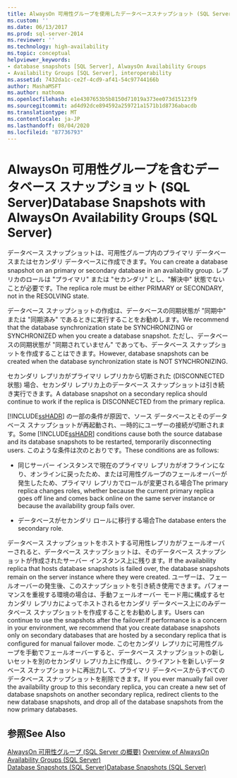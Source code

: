 ```yaml
---
title: AlwaysOn 可用性グループを使用したデータベーススナップショット (SQL Server) |Microsoft Docs
ms.custom: ''
ms.date: 06/13/2017
ms.prod: sql-server-2014
ms.reviewer: ''
ms.technology: high-availability
ms.topic: conceptual
helpviewer_keywords:
- database snapshots [SQL Server], AlwaysOn Availability Groups
- Availability Groups [SQL Server], interoperability
ms.assetid: 7432da1c-ce2f-4cd9-af41-54c97744166b
author: MashaMSFT
ms.author: mathoma
ms.openlocfilehash: e1e4307653b5b8150d71019a373ee073d15123f9
ms.sourcegitcommit: ad4d92dce894592a259721a1571b1d8736abacdb
ms.translationtype: MT
ms.contentlocale: ja-JP
ms.lasthandoff: 08/04/2020
ms.locfileid: "87736793"
---
```

# <a name="database-snapshots-with-alwayson-availability-groups-sql-server"></a><span data-ttu-id="88dac-102">AlwaysOn 可用性グループを含むデータベース スナップショット (SQL Server)</span><span class="sxs-lookup"><span data-stu-id="88dac-102">Database Snapshots with AlwaysOn Availability Groups (SQL Server)</span></span>
  <span data-ttu-id="88dac-103">データベース スナップショットは、可用性グループ内のプライマリ データベースまたはセカンダリ データベースに作成できます。</span><span class="sxs-lookup"><span data-stu-id="88dac-103">You can create a database snapshot on an primary or secondary database in an availability group.</span></span> <span data-ttu-id="88dac-104">レプリカのロールは "プライマリ" または "セカンダリ" とし、"解決中" 状態でないことが必要です。</span><span class="sxs-lookup"><span data-stu-id="88dac-104">The replica role must be either PRIMARY or SECONDARY, not in the RESOLVING state.</span></span>  
  
 <span data-ttu-id="88dac-105">データベース スナップショットの作成は、データベースの同期状態が "同期中" または "同期済み" であるときに実行することをお勧めします。</span><span class="sxs-lookup"><span data-stu-id="88dac-105">We recommend that the database synchronization state be SYNCHRONIZING or SYNCHRONIZED when you create a database snapshot.</span></span> <span data-ttu-id="88dac-106">ただし、データベースの同期状態が "同期されていません" であっても、データベース スナップショットを作成することはできます。</span><span class="sxs-lookup"><span data-stu-id="88dac-106">However, database snapshots can be created when the database synchronization state is NOT SYNCHRONIZING.</span></span>  
  
 <span data-ttu-id="88dac-107">セカンダリ レプリカがプライマリ レプリカから切断された (DISCONNECTED 状態) 場合、セカンダリ レプリカ上のデータベース スナップショットは引き続き実行できます。</span><span class="sxs-lookup"><span data-stu-id="88dac-107">A database snapshot on a secondary replica should continue to work if the replica is DISCONNECTED from the primary replica.</span></span>  
  
 <span data-ttu-id="88dac-108">[!INCLUDE[ssHADR](../../../includes/sshadr-md.md)] の一部の条件が原因で、ソース データベースとそのデータベース スナップショットが再起動され、一時的にユーザーの接続が切断されます。</span><span class="sxs-lookup"><span data-stu-id="88dac-108">Some [!INCLUDE[ssHADR](../../../includes/sshadr-md.md)] conditions cause both the source database and its database snapshots to be restarted, temporarily disconnecting users.</span></span> <span data-ttu-id="88dac-109">このような条件は次のとおりです。</span><span class="sxs-lookup"><span data-stu-id="88dac-109">These conditions are as follows:</span></span>  
  
-   <span data-ttu-id="88dac-110">同じサーバー インスタンスで現在のプライマリ レプリカがオフラインになり、オンラインに戻ったため、または可用性グループのフェールオーバーが発生したため、プライマリ レプリカでロールが変更される場合</span><span class="sxs-lookup"><span data-stu-id="88dac-110">The primary replica changes roles, whether because the current primary replica goes off line and comes back online on the same server instance or because the availability group fails over.</span></span>  
  
-   <span data-ttu-id="88dac-111">データベースがセカンダリ ロールに移行する場合</span><span class="sxs-lookup"><span data-stu-id="88dac-111">The database enters the secondary role.</span></span>  
  
 <span data-ttu-id="88dac-112">データベース スナップショットをホストする可用性レプリカがフェールオーバーされると、データベース スナップショットは、そのデータベース スナップショットが作成されたサーバー インスタンス上に残ります。</span><span class="sxs-lookup"><span data-stu-id="88dac-112">If the availability replica that hosts database snapshots is failed over, the database snapshots remain on the server instance where they were created.</span></span> <span data-ttu-id="88dac-113">ユーザーは、フェールオーバーの発生後、このスナップショットを引き続き使用できます。パフォーマンスを重視する環境の場合は、手動フェールオーバー モード用に構成するセカンダリ レプリカによってホストされるセカンダリ データベース上にのみデータベース スナップショットを作成することをお勧めします。</span><span class="sxs-lookup"><span data-stu-id="88dac-113">Users can continue to use the snapshots after the failover.If performance is a concern in your environment, we recommend that you create database snapshots only on secondary databases that are hosted by a secondary replica that is configured for manual failover mode.</span></span>  <span data-ttu-id="88dac-114">このセカンダリ レプリカに可用性グループを手動でフェールオーバーすると、データベース スナップショットの新しいセットを別のセカンダリ レプリカ上に作成し、クライアントを新しいデータベース スナップショットに再出力して、プライマリ データベースからすべてのデータベース スナップショットを削除できます。</span><span class="sxs-lookup"><span data-stu-id="88dac-114">If you ever manually fail over the availability group to this secondary replica, you can create a new set of database snapshots on another secondary replica, redirect clients to the new database snapshots, and drop all of the database snapshots from the now primary databases.</span></span>  
  
## <a name="see-also"></a><span data-ttu-id="88dac-115">参照</span><span class="sxs-lookup"><span data-stu-id="88dac-115">See Also</span></span>  
 <span data-ttu-id="88dac-116">[AlwaysOn 可用性グループ &#40;SQL Server の概要&#41;](overview-of-always-on-availability-groups-sql-server.md) </span><span class="sxs-lookup"><span data-stu-id="88dac-116">[Overview of AlwaysOn Availability Groups &#40;SQL Server&#41;](overview-of-always-on-availability-groups-sql-server.md) </span></span>  
 [<span data-ttu-id="88dac-117">Database Snapshots &#40;SQL Server&#41;</span><span class="sxs-lookup"><span data-stu-id="88dac-117">Database Snapshots &#40;SQL Server&#41;</span></span>](../../../relational-databases/databases/database-snapshots-sql-server.md)  
  
  
